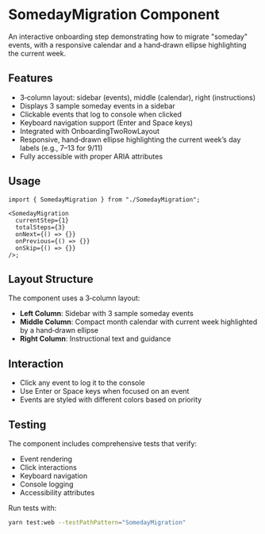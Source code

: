 # SomedayMigration Component

An interactive onboarding step demonstrating how to migrate "someday" events, with a responsive calendar and a hand‑drawn ellipse highlighting the current week.

## Features

- 3‑column layout: sidebar (events), middle (calendar), right (instructions)
- Displays 3 sample someday events in a sidebar
- Clickable events that log to console when clicked
- Keyboard navigation support (Enter and Space keys)
- Integrated with OnboardingTwoRowLayout
- Responsive, hand‑drawn ellipse highlighting the current week’s day labels (e.g., 7–13 for 9/11)
- Fully accessible with proper ARIA attributes

## Usage

```tsx
import { SomedayMigration } from "./SomedayMigration";

<SomedayMigration
  currentStep={1}
  totalSteps={3}
  onNext={() => {}}
  onPrevious={() => {}}
  onSkip={() => {}}
/>;
```

## Layout Structure

The component uses a 3‑column layout:

- **Left Column**: Sidebar with 3 sample someday events
- **Middle Column**: Compact month calendar with current week highlighted by a hand‑drawn ellipse
- **Right Column**: Instructional text and guidance

## Interaction

- Click any event to log it to the console
- Use Enter or Space keys when focused on an event
- Events are styled with different colors based on priority

## Testing

The component includes comprehensive tests that verify:

- Event rendering
- Click interactions
- Keyboard navigation
- Console logging
- Accessibility attributes

Run tests with:

```bash
yarn test:web --testPathPattern="SomedayMigration"
```
